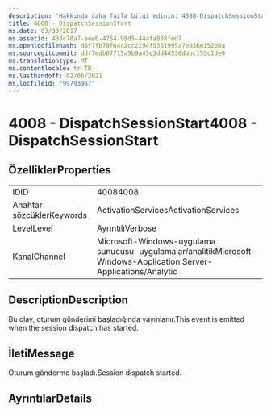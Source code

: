 ```yaml
---
description: 'Hakkında daha fazla bilgi edinin: 4008-DispatchSessionStart'
title: 4008 - DispatchSessionStart
ms.date: 03/30/2017
ms.assetid: 488c78a7-aee0-4754-98d5-44afa838fed7
ms.openlocfilehash: d8f7fb70f64c2cc2294f5351995a7e036e152b0a
ms.sourcegitcommit: ddf7edb67715a5b9a45e3dd44536dabc153c1de0
ms.translationtype: MT
ms.contentlocale: tr-TR
ms.lasthandoff: 02/06/2021
ms.locfileid: "99793967"
---
```

# <a name="4008---dispatchsessionstart"></a><span data-ttu-id="09e99-103">4008 - DispatchSessionStart</span><span class="sxs-lookup"><span data-stu-id="09e99-103">4008 - DispatchSessionStart</span></span>

## <a name="properties"></a><span data-ttu-id="09e99-104">Özellikler</span><span class="sxs-lookup"><span data-stu-id="09e99-104">Properties</span></span>  
  
|||  
|-|-|  
|<span data-ttu-id="09e99-105">ID</span><span class="sxs-lookup"><span data-stu-id="09e99-105">ID</span></span>|<span data-ttu-id="09e99-106">4008</span><span class="sxs-lookup"><span data-stu-id="09e99-106">4008</span></span>|  
|<span data-ttu-id="09e99-107">Anahtar sözcükler</span><span class="sxs-lookup"><span data-stu-id="09e99-107">Keywords</span></span>|<span data-ttu-id="09e99-108">ActivationServices</span><span class="sxs-lookup"><span data-stu-id="09e99-108">ActivationServices</span></span>|  
|<span data-ttu-id="09e99-109">Level</span><span class="sxs-lookup"><span data-stu-id="09e99-109">Level</span></span>|<span data-ttu-id="09e99-110">Ayrıntılı</span><span class="sxs-lookup"><span data-stu-id="09e99-110">Verbose</span></span>|  
|<span data-ttu-id="09e99-111">Kanal</span><span class="sxs-lookup"><span data-stu-id="09e99-111">Channel</span></span>|<span data-ttu-id="09e99-112">Microsoft-Windows-uygulama sunucusu-uygulamalar/analitik</span><span class="sxs-lookup"><span data-stu-id="09e99-112">Microsoft-Windows-Application Server-Applications/Analytic</span></span>|  
  
## <a name="description"></a><span data-ttu-id="09e99-113">Description</span><span class="sxs-lookup"><span data-stu-id="09e99-113">Description</span></span>  

 <span data-ttu-id="09e99-114">Bu olay, oturum gönderimi başladığında yayınlanır.</span><span class="sxs-lookup"><span data-stu-id="09e99-114">This event is emitted when the session dispatch has started.</span></span>  
  
## <a name="message"></a><span data-ttu-id="09e99-115">İleti</span><span class="sxs-lookup"><span data-stu-id="09e99-115">Message</span></span>  

 <span data-ttu-id="09e99-116">Oturum gönderme başladı.</span><span class="sxs-lookup"><span data-stu-id="09e99-116">Session dispatch started.</span></span>  
  
## <a name="details"></a><span data-ttu-id="09e99-117">Ayrıntılar</span><span class="sxs-lookup"><span data-stu-id="09e99-117">Details</span></span>
